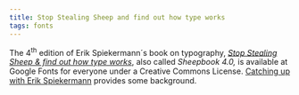 ```yaml
---
title: Stop Stealing Sheep and find out how type works
tags: fonts
---
```

The 4<sup>th</sup> edition of Erik Spiekermann´s book on typography, [<cite>Stop Stealing Sheep & find out how type works</cite>](https://fonts.google.com/knowledge/stop_stealing_sheep.pdf), also called *Sheepbook 4.0,* is available at Google Fonts for everyone under a Creative Commons License. [Catching up with Erik Spiekermann](https://design.google/library/catching-up-with-erik-spiekermann/) provides some background.

